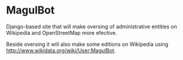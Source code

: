 MagulBot
========

Django-based site that will make oversing of administrative entities on
Wikipedia and OpenStreetMap more efective.

Beside oversing it will also make some editions on Wikipedia using
http://www.wikidata.org/wiki/User:MagulBot.
